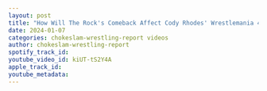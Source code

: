 ```yaml
---
layout: post
title: "How Will The Rock's Comeback Affect Cody Rhodes' Wrestlemania 40 Fate? Wrestle Kingdom Review Ep#177"
date: 2024-01-07
categories: chokeslam-wrestling-report videos
author: chokeslam-wrestling-report
spotify_track_id: 
youtube_video_id: kiUT-tS2Y4A
apple_track_id: 
youtube_metadata: 
---
```


